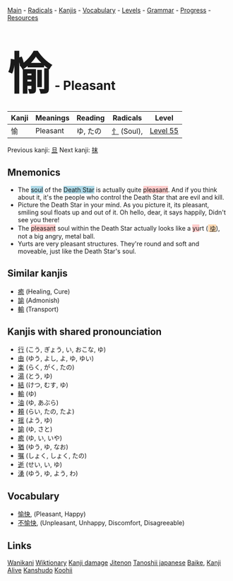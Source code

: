 <style> bigfont {font-size: 100px}</style>
[Main](../README.md) -
[Radicals](../radicals.md) -
[Kanjis](../kanjis.md) -
[Vocabulary](../vocabulary.md) -
[Levels](../levels.md) -
[Grammar](../grammar.md) - 
[Progress](../progress.md) -
[Resources](../resources.md)
# <bigfont> 愉</bigfont> - Pleasant 

| Kanji | Meanings | Reading | Radicals | Level |
| --- | --- | --- | --- | --- |
| 愉 | Pleasant | ゆ, たの | [忄](../radicals/忄.md) (Soul),  | [Level 55](../levels/wk_level55.md) |

Previous kanji: [旦](旦.md) Next kanji: [抹](抹.md) 

## Mnemonics
 * The <span style="background-color:#ADD8E6"> soul</span> of the <span style="background-color:#ADD8E6"> Death Star</span> is actually quite <span style="background-color:#ffcccb"> pleasant</span>. And if you think about it, it's the people who control the Death Star that are evil and kill.
* Picture the Death Star in your mind. As you picture it, its pleasant, smiling soul floats up and out of it. Oh hello, dear, it says happily, Didn't see you there!
* The <span style="background-color:#ffcccb"> pleasant</span> soul within the Death Star actually looks like a <span style="background-color:#ffcccb"> yu</span>rt (<span style="background-color:#fed8b1"> [ゆ](https://jisho.org/search/ゆ)</span>), not a big angry, metal ball.
* Yurts are very pleasant structures. They're round and soft and moveable, just like the Death Star's soul.


## Similar kanjis
 * [癒](癒.md) (Healing, Cure)
* [諭](諭.md) (Admonish)
* [輸](輸.md) (Transport)



## Kanjis with shared pronounciation
 * [行](行.md) (こう, ぎょう, い, おこな, ゆ)
* [由](由.md) (ゆう, よし, よ, ゆ, ゆい)
* [楽](楽.md) (らく, がく, たの)
* [湯](湯.md) (とう, ゆ)
* [結](結.md) (けつ, むす, ゆ)
* [輸](輸.md) (ゆ)
* [油](油.md) (ゆ, あぶら)
* [頼](頼.md) (らい, たの, たよ)
* [揺](揺.md) (よう, ゆ)
* [諭](諭.md) (ゆ, さと)
* [癒](癒.md) (ゆ, い, いや)
* [猶](猶.md) (ゆう, ゆ, なお)
* [嘱](嘱.md) (しょく, しょく, たの)
* [逝](逝.md) (せい, い, ゆ)
* [湧](湧.md) (ゆう, ゆ, よう, わ)



## Vocabulary
 * [愉快](../vocabulary/愉.md), (Pleasant, Happy)
* [不愉快](../vocabulary/愉.md), (Unpleasant, Unhappy, Discomfort, Disagreeable)




## Links 


[Wanikani](https://www.wanikani.com/kanji/愉)
[Wiktionary](https://en.wiktionary.org/wiki/愉)
[Kanji damage](http://www.kanjidamage.com/kanji/search?utf8=✓&q=愉)
[Jitenon](https://jitenon.com/kanji/愉)
[Tanoshii japanese](https://www.tanoshiijapanese.com/dictionary/kanji.cfm?k=愉)
[Baike](https://baike.baidu.com/item/愉),
[Kanji Alive](https://app.kanjialive.com/愉)
[Kanshudo](https://www.kanshudo.com/searchmn?q=愉)
[Koohii](https://kanji.koohii.com/study/kanji/愉)
